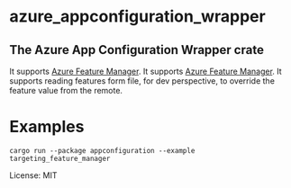 # azure_appconfiguration_wrapper 

## The Azure App Configuration Wrapper crate

It supports [Azure Feature Manager](https://learn.microsoft.com/en-us/azure/azure-app-configuration/overview).
It supports [Azure Feature Manager](https://learn.microsoft.com/en-us/azure/azure-app-configuration/manage-feature-flags).
It supports reading features form file, for dev perspective, to override the feature value from the remote.

# Examples
`cargo run --package appconfiguration --example targeting_feature_manager`

License: MIT
